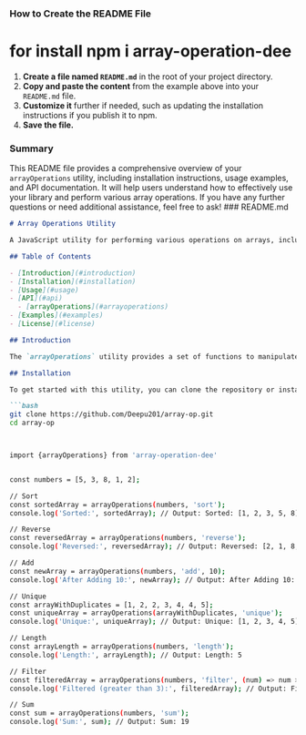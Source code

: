 
### How to Create the README File
 # for install  npm i array-operation-dee
1. **Create a file named `README.md`** in the root of your project directory.
2. **Copy and paste the content** from the example above into your `README.md` file.
3. **Customize it** further if needed, such as updating the installation instructions if you publish it to npm.
4. **Save the file.**

### Summary

This README file provides a comprehensive overview of your `arrayOperations` utility, including installation instructions, usage examples, and API documentation. It will help users understand how to effectively use your library and perform various array operations. If you have any further questions or need additional assistance, feel free to ask! ### README.md

```markdown
# Array Operations Utility

A JavaScript utility for performing various operations on arrays, including sorting, reversing, filtering, and more. This utility simplifies common array manipulations, making it easier to work with data in your applications.

## Table of Contents

- [Introduction](#introduction)
- [Installation](#installation)
- [Usage](#usage)
- [API](#api)
  - [arrayOperations](#arrayoperations)
- [Examples](#examples)
- [License](#license)

## Introduction

The `arrayOperations` utility provides a set of functions to manipulate arrays easily. It supports operations such as sorting, reversing, adding elements, filtering, and computing the sum of elements. This utility is designed to be simple and intuitive.

## Installation

To get started with this utility, you can clone the repository or install it via npm (if published):

```bash
git clone https://github.com/Deepu201/array-op.git
cd array-op



import {arrayOperations} from 'array-operation-dee'


const numbers = [5, 3, 8, 1, 2];

// Sort
const sortedArray = arrayOperations(numbers, 'sort');
console.log('Sorted:', sortedArray); // Output: Sorted: [1, 2, 3, 5, 8]

// Reverse
const reversedArray = arrayOperations(numbers, 'reverse');
console.log('Reversed:', reversedArray); // Output: Reversed: [2, 1, 8, 3, 5]

// Add
const newArray = arrayOperations(numbers, 'add', 10);
console.log('After Adding 10:', newArray); // Output: After Adding 10: [5, 3, 8, 1, 2, 10]

// Unique
const arrayWithDuplicates = [1, 2, 2, 3, 4, 4, 5];
const uniqueArray = arrayOperations(arrayWithDuplicates, 'unique');
console.log('Unique:', uniqueArray); // Output: Unique: [1, 2, 3, 4, 5]

// Length
const arrayLength = arrayOperations(numbers, 'length');
console.log('Length:', arrayLength); // Output: Length: 5

// Filter
const filteredArray = arrayOperations(numbers, 'filter', (num) => num > 3);
console.log('Filtered (greater than 3):', filteredArray); // Output: Filtered (greater than 3): [5, 8]

// Sum
const sum = arrayOperations(numbers, 'sum');
console.log('Sum:', sum); // Output: Sum: 19
